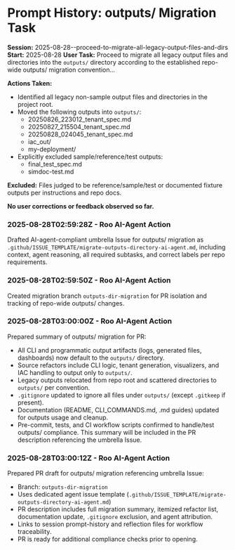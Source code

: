 # Prompt History: outputs/ Migration Task

**Session:** 2025-08-28--proceed-to-migrate-all-legacy-output-files-and-dirs
**Start:** 2025-08-28
**User Task:**
Proceed to migrate all legacy output files and directories into the `outputs/` directory according to the established repo-wide outputs/ migration convention...

**Actions Taken:**
- Identified all legacy non-sample output files and directories in the project root.
- Moved the following outputs into `outputs/`:
  - 20250826_223012_tenant_spec.md
  - 20250827_215504_tenant_spec.md
  - 20250828_024045_tenant_spec.md
  - iac_out/
  - my-deployment/
- Explicitly excluded sample/reference/test outputs:
  - final_test_spec.md
  - simdoc-test.md

**Excluded:**
Files judged to be reference/sample/test or documented fixture outputs per instructions and repo docs.

**No user corrections or feedback observed so far.**

### 2025-08-28T02:59:28Z - Roo AI-Agent Action
Drafted AI-agent-compliant umbrella Issue for outputs/ migration as `.github/ISSUE_TEMPLATE/migrate-outputs-directory-ai-agent.md`, including context, agent reasoning, all required subtasks, and correct labels per repo requirements.

### 2025-08-28T02:59:50Z - Roo AI-Agent Action
Created migration branch `outputs-dir-migration` for PR isolation and tracking of repo-wide outputs/ changes.

### 2025-08-28T03:00:00Z - Roo AI-Agent Action
Prepared summary of outputs/ migration for PR:
- All CLI and programmatic output artifacts (logs, generated files, dashboards) now default to the `outputs/` directory.
- Source refactors include CLI logic, tenant generation, visualizers, and IAC handling to output only to `outputs/`.
- Legacy outputs relocated from repo root and scattered directories to `outputs/` per convention.
- `.gitignore` updated to ignore all files under `outputs/` (except `.gitkeep` if present).
- Documentation (README, CLI_COMMANDS.md, .md guides) updated for outputs usage and cleanup.
- Pre-commit, tests, and CI workflow scripts confirmed to handle/test outputs/ compliance.
This summary will be included in the PR description referencing the umbrella Issue.

### 2025-08-28T03:00:12Z - Roo AI-Agent Action
Prepared PR draft for outputs/ migration referencing umbrella Issue:
- Branch: `outputs-dir-migration`
- Uses dedicated agent issue template (`.github/ISSUE_TEMPLATE/migrate-outputs-directory-ai-agent.md`)
- PR description includes full migration summary, itemized refactor list, documentation update, `.gitignore` exclusion, and agent attribution.
- Links to session prompt-history and reflection files for workflow traceability.
- PR is ready for additional compliance checks prior to opening.
